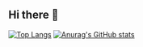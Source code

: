 ## Hi there 👋

[![Top Langs](https://github-readme-stats.vercel.app/api/top-langs/?username=Super-T02)](https://github.com/anuraghazra/github-readme-stats)
[![Anurag's GitHub stats](https://github-readme-stats.vercel.app/api?username=Super-T02)](https://github.com/anuraghazra/github-readme-stats)
<!--
**Super-T02/Super-T02** is a ✨ _special_ ✨ repository because its `README.md` (this file) appears on your GitHub profile.

Here are some ideas to get you started:

- 🔭 I’m currently working on ...
- 🌱 I’m currently learning ...
- 👯 I’m looking to collaborate on ...
- 🤔 I’m looking for help with ...
- 💬 Ask me about ...
- 📫 How to reach me: ...
- 😄 Pronouns: ...
- ⚡ Fun fact: ...
-->
